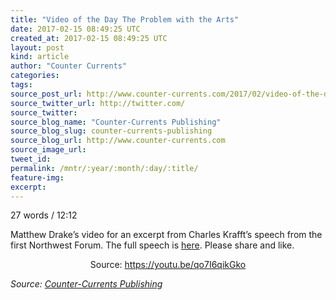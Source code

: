 ```yaml
---
title: "Video of the Day The Problem with the Arts"
date: 2017-02-15 08:49:25 UTC
created_at: 2017-02-15 08:49:25 UTC
layout: post
kind: article
author: "Counter Currents"
categories: 
tags: 
source_post_url: http://www.counter-currents.com/2017/02/video-of-the-day-the-problem-with-the-arts/
source_twitter_url: http://twitter.com/
source_twitter: 
source_blog_name: "Counter-Currents Publishing"
source_blog_slug: counter-currents-publishing
source_blog_url: http://www.counter-currents.com
source_image_url: 
tweet_id:
permalink: /mntr/:year/:month/:day/:title/
feature-img: 
excerpt:
---
```

<p>27 words / 12:12</p>
<p>Matthew Drake’s video for an excerpt from Charles Krafft’s speech from the first Northwest Forum. The full speech is <a href="http://www.counter-currents.com/2016/11/the-northwest-forum-whats-wrong-with-the-arts/">here</a>. Please share and like.</p>
<p style="text-align: center;">Source: <a href="https://youtu.be/qo7I6qikGko">https://youtu.be/qo7I6qikGko</a></p>
<p><span id="more-69346"></span></p><div class="">
    <i>Source: <a href="http://www.counter-currents.com">Counter-Currents Publishing</a></i>
</div>
